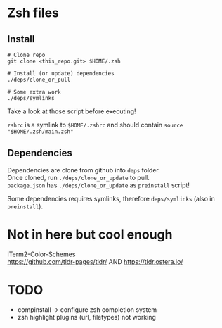 # Zsh files

## Install

```
# Clone repo
git clone <this_repo.git> $HOME/.zsh

# Install (or update) dependencies
./deps/clone_or_pull

# Some extra work
./deps/symlinks
```

Take a look at those script before executing!

`zshrc` is a symlink to `$HOME/.zshrc` and should contain `source "$HOME/.zsh/main.zsh"`

## Dependencies

Dependencies are clone from github into `deps` folder.  
Once cloned, run `./deps/clone_or_update` to pull.  
`package.json` has `./deps/clone_or_update` as `preinstall` script!

Some dependencies requires symlinks, therefore `deps/symlinks` (also in `preinstall`).

# Not in here but cool enough

iTerm2-Color-Schemes  
https://github.com/tldr-pages/tldr/ AND https://tldr.ostera.io/

# TODO

- compinstall -> configure zsh completion system
- zsh highlight plugins (url, filetypes) not working
